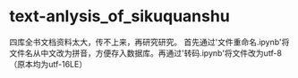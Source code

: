 # text-anlysis_of_sikuquanshu
四库全书文档资料太大，传不上来，再研究研究。
首先通过'文件重命名.ipynb'将文件名从中文改为拼音，方便存入数据库。再通过'转码.ipynb'将文件改为utf-8（原本均为utf-16LE）
